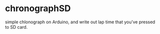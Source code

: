 chronographSD
=============

simple chlonograph on Arduino, and write out lap time that you've pressed to SD card.
